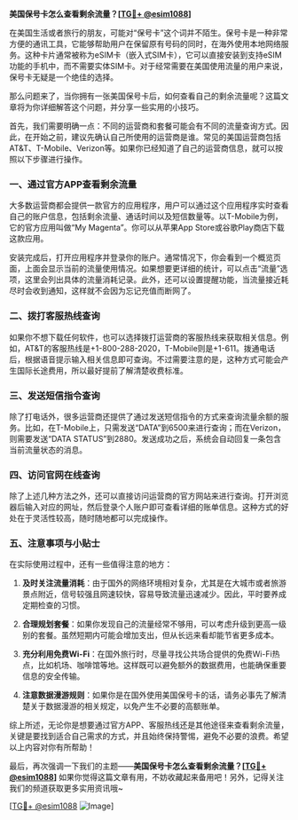 **美国保号卡怎么查看剩余流量？[[TG💪+ @esim1088](https://t.me/s/esim1088)]**

在美国生活或者旅行的朋友，可能对“保号卡”这个词并不陌生。保号卡是一种非常方便的通讯工具，它能够帮助用户在保留原有号码的同时，在海外使用本地网络服务。这种卡片通常被称为eSIM卡（嵌入式SIM卡），它可以直接安装到支持eSIM功能的手机中，而不需要实体SIM卡。对于经常需要在美国使用流量的用户来说，保号卡无疑是一个绝佳的选择。

那么问题来了，当你拥有一张美国保号卡后，如何查看自己的剩余流量呢？这篇文章将为你详细解答这个问题，并分享一些实用的小技巧。

首先，我们需要明确一点：不同的运营商和套餐可能会有不同的流量查询方式。因此，在开始之前，建议先确认自己所使用的运营商是谁。常见的美国运营商包括AT&T、T-Mobile、Verizon等。如果你已经知道了自己的运营商信息，就可以按照以下步骤进行操作。

### **一、通过官方APP查看剩余流量**

大多数运营商都会提供一款官方的应用程序，用户可以通过这个应用程序实时查看自己的账户信息，包括剩余流量、通话时间以及短信数量等。以T-Mobile为例，它的官方应用叫做“My Magenta”。你可以从苹果App Store或谷歌Play商店下载这款应用。

安装完成后，打开应用程序并登录你的账户。通常情况下，你会看到一个概览页面，上面会显示当前的流量使用情况。如果想要更详细的统计，可以点击“流量”选项，这里会列出具体的流量消耗记录。此外，还可以设置提醒功能，当流量接近耗尽时会收到通知，这样就不会因为忘记充值而断网了。

### **二、拨打客服热线查询**

如果你不想下载任何软件，也可以选择拨打运营商的客服热线来获取相关信息。例如，AT&T的客服热线是+1-800-288-2020，T-Mobile则是+1-611。拨通电话后，根据语音提示输入相关信息即可查询。不过需要注意的是，这种方式可能会产生国际长途费用，所以最好提前了解清楚收费标准。

### **三、发送短信指令查询**

除了打电话外，很多运营商还提供了通过发送短信指令的方式来查询流量余额的服务。比如，在T-Mobile上，只需发送“DATA”到6500来进行查询；而在Verizon，则需要发送“DATA STATUS”到2880。发送成功之后，系统会自动回复一条包含当前流量状态的消息。

### **四、访问官网在线查询**

除了上述几种方法之外，还可以直接访问运营商的官方网站来进行查询。打开浏览器后输入对应的网址，然后登录个人账户即可查看详细的账单信息。这种方式的好处在于灵活性较高，随时随地都可以完成操作。

### **五、注意事项与小贴士**

在实际使用过程中，还有一些值得注意的地方：

1. **及时关注流量消耗**：由于国外的网络环境相对复杂，尤其是在大城市或者旅游景点附近，信号较强且网速较快，容易导致流量迅速减少。因此，平时要养成定期检查的习惯。
   
2. **合理规划套餐**：如果你发现自己的流量经常不够用，可以考虑升级到更高一级别的套餐。虽然短期内可能会增加支出，但从长远来看却能节省更多成本。
   
3. **充分利用免费Wi-Fi**：在国外旅行时，尽量寻找公共场合提供的免费Wi-Fi热点，比如机场、咖啡馆等地。这样既可以避免额外的数据费用，也能确保重要信息的安全传输。

4. **注意数据漫游规则**：如果你是在国外使用美国保号卡的话，请务必事先了解清楚关于数据漫游的相关规定，以免产生不必要的高额账单。

综上所述，无论你是想要通过官方APP、客服热线还是其他途径来查看剩余流量，关键是要找到适合自己需求的方式，并且始终保持警惕，避免不必要的浪费。希望以上内容对你有所帮助！

最后，再次强调一下我们的主题——**美国保号卡怎么查看剩余流量？[[TG💪+ @esim1088](https://t.me/s/esim1088)]** 如果你觉得这篇文章有用，不妨收藏起来备用吧！另外，记得关注我们的频道获取更多实用资讯哦~

[[TG💪+ @esim1088](https://t.me/s/esim1088) ![Image](https://i.postimg.cc/4NQfJmqS/Snipaste-2025-05-13-00-14-12.png)]